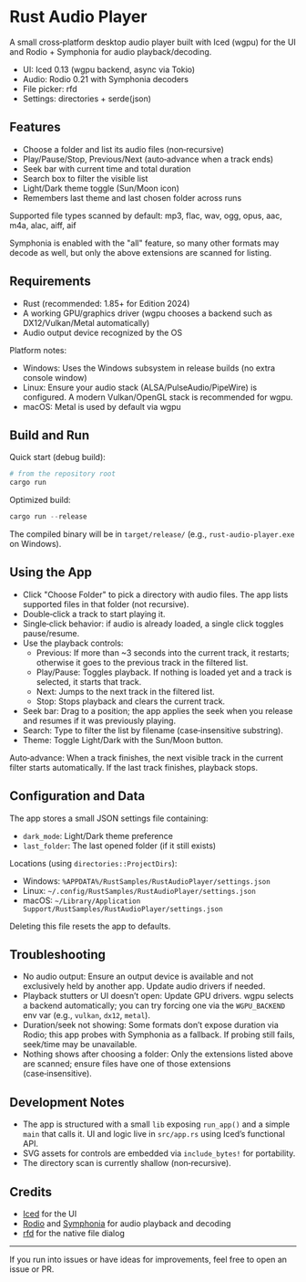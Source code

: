 # Rust Audio Player

A small cross‑platform desktop audio player built with Iced (wgpu) for the UI and Rodio + Symphonia for audio playback/decoding.

- UI: Iced 0.13 (wgpu backend, async via Tokio)
- Audio: Rodio 0.21 with Symphonia decoders
- File picker: rfd
- Settings: directories + serde(json)

## Features

- Choose a folder and list its audio files (non‑recursive)
- Play/Pause/Stop, Previous/Next (auto‑advance when a track ends)
- Seek bar with current time and total duration
- Search box to filter the visible list
- Light/Dark theme toggle (Sun/Moon icon)
- Remembers last theme and last chosen folder across runs

Supported file types scanned by default:
mp3, flac, wav, ogg, opus, aac, m4a, alac, aiff, aif

Symphonia is enabled with the "all" feature, so many other formats may decode as well, but only the above extensions are scanned for listing.

## Requirements

- Rust (recommended: 1.85+ for Edition 2024)
- A working GPU/graphics driver (wgpu chooses a backend such as DX12/Vulkan/Metal automatically)
- Audio output device recognized by the OS

Platform notes:
- Windows: Uses the Windows subsystem in release builds (no extra console window)
- Linux: Ensure your audio stack (ALSA/PulseAudio/PipeWire) is configured. A modern Vulkan/OpenGL stack is recommended for wgpu.
- macOS: Metal is used by default via wgpu

## Build and Run

Quick start (debug build):

```powershell
# from the repository root
cargo run
```

Optimized build:

```powershell
cargo run --release
```

The compiled binary will be in `target/release/` (e.g., `rust-audio-player.exe` on Windows).

## Using the App

- Click "Choose Folder" to pick a directory with audio files. The app lists supported files in that folder (not recursive).
- Double‑click a track to start playing it.
- Single‑click behavior: if audio is already loaded, a single click toggles pause/resume.
- Use the playback controls:
  - Previous: If more than ~3 seconds into the current track, it restarts; otherwise it goes to the previous track in the filtered list.
  - Play/Pause: Toggles playback. If nothing is loaded yet and a track is selected, it starts that track.
  - Next: Jumps to the next track in the filtered list.
  - Stop: Stops playback and clears the current track.
- Seek bar: Drag to a position; the app applies the seek when you release and resumes if it was previously playing.
- Search: Type to filter the list by filename (case‑insensitive substring).
- Theme: Toggle Light/Dark with the Sun/Moon button.

Auto‑advance: When a track finishes, the next visible track in the current filter starts automatically. If the last track finishes, playback stops.

## Configuration and Data

The app stores a small JSON settings file containing:
- `dark_mode`: Light/Dark theme preference
- `last_folder`: The last opened folder (if it still exists)

Locations (using `directories::ProjectDirs`):
- Windows: `%APPDATA%/RustSamples/RustAudioPlayer/settings.json`
- Linux: `~/.config/RustSamples/RustAudioPlayer/settings.json`
- macOS: `~/Library/Application Support/RustSamples/RustAudioPlayer/settings.json`

Deleting this file resets the app to defaults.

## Troubleshooting

- No audio output: Ensure an output device is available and not exclusively held by another app. Update audio drivers if needed.
- Playback stutters or UI doesn’t open: Update GPU drivers. wgpu selects a backend automatically; you can try forcing one via the `WGPU_BACKEND` env var (e.g., `vulkan`, `dx12`, `metal`).
- Duration/seek not showing: Some formats don’t expose duration via Rodio; this app probes with Symphonia as a fallback. If probing still fails, seek/time may be unavailable.
- Nothing shows after choosing a folder: Only the extensions listed above are scanned; ensure files have one of those extensions (case‑insensitive).

## Development Notes

- The app is structured with a small `lib` exposing `run_app()` and a simple `main` that calls it. UI and logic live in `src/app.rs` using Iced’s functional API.
- SVG assets for controls are embedded via `include_bytes!` for portability.
- The directory scan is currently shallow (non‑recursive).

## Credits

- [Iced](https://github.com/iced-rs/iced) for the UI
- [Rodio](https://github.com/RustAudio/rodio) and [Symphonia](https://github.com/pdeljanov/Symphonia) for audio playback and decoding
- [rfd](https://github.com/PolyMeilex/rfd) for the native file dialog

---

If you run into issues or have ideas for improvements, feel free to open an issue or PR.
